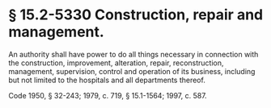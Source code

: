 # § 15.2-5330 Construction, repair and management.

<p>An authority shall have power to do all things necessary in connection with the construction, improvement, alteration, repair, reconstruction, management, supervision, control and operation of its business, including but not limited to the hospitals and all departments thereof.</p><p>Code 1950, § 32-243; 1979, c. 719, § 15.1-1564; 1997, c. 587.</p>